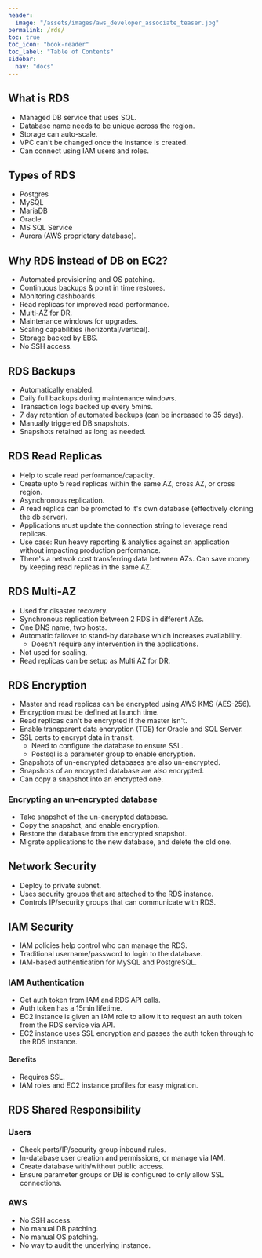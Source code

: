 ```yaml
---
header:
  image: "/assets/images/aws_developer_associate_teaser.jpg"
permalink: /rds/
toc: true
toc_icon: "book-reader"
toc_label: "Table of Contents"
sidebar:
  nav: "docs"
---
```


## What is RDS

- Managed DB service that uses SQL.
- Database name needs to be unique across the region.
- Storage can auto-scale.
- VPC can't be changed once the instance is created.
- Can connect using IAM users and roles.

## Types of RDS

- Postgres
- MySQL
- MariaDB
- Oracle
- MS SQL Service
- Aurora (AWS proprietary database).

## Why RDS instead of DB on EC2?

- Automated provisioning and OS patching.
- Continuous backups & point in time restores.
- Monitoring dashboards.
- Read replicas for improved read performance.
- Multi-AZ for DR.
- Maintenance windows for upgrades.
- Scaling capabilities (horizontal/vertical).
- Storage backed by EBS.
- No SSH access.

## RDS Backups

- Automatically enabled.
- Daily full backups during maintenance windows.
- Transaction logs backed up every 5mins.
- 7 day retention of automated backups (can be increased to 35 days).
- Manually triggered DB snapshots.
- Snapshots retained as long as needed.

## RDS Read Replicas

- Help to scale read performance/capacity.
- Create upto 5 read replicas within the same AZ, cross AZ, or cross region.
- Asynchronous replication.
- A read replica can be promoted to it's own database (effectively cloning the db server).
- Applications must update the connection string to leverage read replicas.
- Use case: Run heavy reporting & analytics against an application without impacting production performance.
- There's a netwok cost transferring data between AZs. Can save money by keeping read replicas in the same AZ.

## RDS Multi-AZ

- Used for disaster recovery.
- Synchronous replication between 2 RDS in different AZs.
- One DNS name, two hosts.
- Automatic failover to stand-by database which increases availability.
  - Doesn't require any intervention in the applications.
- Not used for scaling.
- Read replicas can be setup as Multi AZ for DR.

## RDS Encryption

- Master and read replicas can be encrypted using AWS KMS (AES-256).
- Encryption must be defined at launch time.
- Read replicas can't be encrypted if the master isn't.
- Enable transparent data encryption (TDE) for Oracle and SQL Server.
- SSL certs to encrypt data in transit.
  - Need to configure the database to ensure SSL.
  - Postsql is a parameter group to enable encryption.
- Snapshots of un-encrypted databases are also un-encrypted.
- Snapshots of an encrypted database are also encrypted.
- Can copy a snapshot into an encrypted one.

### Encrypting an un-encrypted database

- Take snapshot of the un-encrypted database.
- Copy the snapshot, and enable encryption.
- Restore the database from the encrypted snapshot.
- Migrate applications to the new database, and delete the old one.

## Network Security

- Deploy to private subnet.
- Uses security groups that are attached to the RDS instance.
- Controls IP/security groups that can communicate with RDS.

## IAM Security

- IAM policies help control who can manage the RDS.
- Traditional username/password to login to the database.
- IAM-based authentication for MySQL and PostgreSQL.

### IAM Authentication

- Get auth token from IAM and RDS API calls.
- Auth token has a 15min lifetime.
- EC2 instance is given an IAM role to allow it to request an auth token from the RDS service via API.
- EC2 instance uses SSL encryption and passes the auth token through to the RDS instance.

#### Benefits

- Requires SSL.
- IAM roles and EC2 instance profiles for easy migration.

## RDS Shared Responsibility

### Users

- Check ports/IP/security group inbound rules.
- In-database user creation and permissions, or manage via IAM.
- Create database with/without public access.
- Ensure parameter groups or DB is configured to only allow SSL connections.

### AWS

- No SSH access.
- No manual DB patching.
- No manual OS patching.
- No way to audit the underlying instance.
